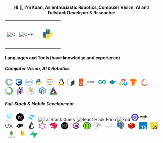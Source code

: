 <h4 align="center">Hi 👋, I'm Kaan, An enthusiastic Robotics, Computer Vision, AI and Fullstack Developer & Reseacher</h4> 




<div align="center">
<table>
<tr>
  <td>
    <p><img src="https://preview.redd.it/c-and-c-icons-v0-nmuax05zxoab1.gif?width=640&crop=smart&auto=webp&s=0de5214adb83bd0eac8ffe3512924e3f2921ff69" alt="C" title="God's Programming Language" width="80" /></p>
  </td>
  <td>
    <p>
    <img src="https://i.redd.it/xxodzo30yoab1.gif" alt="C++" title="God's Upgraded Programming Language" width="100" />
    </p>
  </td>
  <td>
    <p><img src="python.gif" alt="Python" title="A rotating statue of a Turtle  &#128034;" width="70" /></p>
  </td>
</tr>
</table>
</div>

#### Languages and Tools (have knowledge and experience)


##### Computer Vision, AI & Robotics  
 <img src="https://github.com/devicons/devicon/blob/master/icons/c/c-original.svg" title="C" alt="C" width="25" height="25"/>&nbsp;
  <img src="https://github.com/devicons/devicon/blob/master/icons/cplusplus/cplusplus-original.svg" title="C++" alt="C++" width="25" height="25"/>&nbsp;
  <img src="https://github.com/devicons/devicon/blob/master/icons/objectivec/objectivec-plain.svg" title="Objective-C" alt="Objective-C" width="25" height="25"/>&nbsp;
  <img src="https://github.com/devicons/devicon/blob/master/icons/python/python-original.svg" title="Python" alt="Python" width="25" height="25" /> &nbsp;
  <img src="https://github.com/devicons/devicon/blob/master/icons/jupyter/jupyter-original-wordmark.svg" title="Jupyter-Notebook" alt="Jupyter-Notebook" width="25" height="25" /> &nbsp;
  <img src="https://github.com/devicons/devicon/blob/master/icons/linux/linux-original.svg" title="Linux" alt="Linux" width="25" height="25"/>&nbsp;
  <img src="https://github.com/devicons/devicon/blob/master/icons/bash/bash-original.svg" title="Bash" alt="Bash" width="25" height="25"/>&nbsp;
  <img src="https://github.com/devicons/devicon/blob/master/icons/ubuntu/ubuntu-original.svg" title="Ubuntu" alt="Ubuntu" width="25" height="25"/>&nbsp;
  <img src="https://github.com/devicons/devicon/blob/master/icons/ros/ros-original-wordmark.svg" title="ROS (Robot Operating System)" alt="ROS (Robot Operating System)" width="25" height="25" /> &nbsp;
  <img src="https://github.com/devicons/devicon/blob/master/icons/arduino/arduino-original.svg" title="Ardunio" alt="Arduino" width="25" height="25"/>&nbsp;
  <img src="https://github.com/devicons/devicon/blob/master/icons/docker/docker-original.svg" title="Docker" alt="Docker" width="25" height="25" /> &nbsp;
  <img src="https://github.com/devicons/devicon/blob/master/icons/opencv/opencv-original.svg" title="OpenCV" alt="OpenCV" width="25" height="25" />&nbsp;
  <img src="https://github.com/devicons/devicon/blob/master/icons/tensorflow/tensorflow-original.svg" title="Tensorflow" alt="Tensorflow" width="25" height="25" /> &nbsp;
  <img src="https://github.com/devicons/devicon/blob/master/icons/pytorch/pytorch-original.svg" title="PyTorch" alt="PyTorch" width="25" height="25" /> &nbsp;
  <img src="https://github.com/devicons/devicon/blob/master/icons/anaconda/anaconda-original.svg" title="AnaConda" alt="AnaConda" width="25" height="25" /> &nbsp;
  <img src="https://github.com/devicons/devicon/blob/master/icons/pandas/pandas-original.svg" title="Pandas" alt="Pandas" width="25" height="25" /> &nbsp;
  <img src="https://github.com/devicons/devicon/blob/master/icons/matplotlib/matplotlib-original.svg" title="Matplot" alt="Matplot" width="25" height="25" /> &nbsp;
  <img src="https://github.com/devicons/devicon/blob/master/icons/numpy/numpy-original.svg" title="NumPy" alt="NumPy" width="25" height="25" /> &nbsp;
  <img src="https://github.com/devicons/devicon/blob/master/icons/cmake/cmake-original.svg" title="CMake" alt="CMake" width="25" height="25"/>&nbsp;


##### Full-Stack & Mobile Development  
  <img src="https://github.com/devicons/devicon/blob/master/icons/react/react-original-wordmark.svg" title="React" alt="React" width="25" height="25" /> &nbsp;
  <img src="https://github.com/devicons/devicon/blob/master/icons/nextjs/nextjs-original.svg" title="NextJS" alt="NextJS" width="25" height="25" /> &nbsp;
  <img src="https://github.com/devicons/devicon/blob/master/icons/tailwindcss/tailwindcss-original.svg" title="TailwindCSS" alt="TailwindCSS" width="25" height="25" /> &nbsp;
  <img src="https://tanstack.com/assets/logo-color-100w-br5_Ikqp.png" title="TanStack Query" alt="TanStack Query" width="25" height="25" />
  <img src="https://avatars.githubusercontent.com/u/53986236?s=200&v=4" title="React Hook Form" alt="React Hook Form" width="25" height="25" />
  <img src="https://zod.dev/logo/logo-glow.png" title="Zod" alt="Zod" width="25" height="25" />
  <img src="https://github.com/devicons/devicon/blob/master/icons/eslint/eslint-original.svg" title="ESLint" alt="" width="25" height="25" />
  <img src="https://github.com/devicons/devicon/blob/master/icons/nodejs/nodejs-original-wordmark.svg" title="NodeJS" alt="" width="25" height="25" /> &nbsp;
  <img src="https://github.com/devicons/devicon/blob/master/icons/express/express-original.svg" title="ExpressJS" alt="ExpressJS" width="25" height="25" /> &nbsp;
  <img src="https://github.com/devicons/devicon/blob/master/icons/fastify/fastify-original.svg" title="Fastify" alt="Fastify" width="25" height="25" /> &nbsp;
  <img src="https://github.com/devicons/devicon/blob/master/icons/prisma/prisma-original.svg" title="Prisma" alt="Prisma" width="25" height="25" /> &nbsp;
  <img src="https://github.com/devicons/devicon/blob/master/icons/graphql/graphql-plain.svg" title="GraphQL" alt="GraphQL" width="25" height="25" /> &nbsp;
  <img src="https://github.com/devicons/devicon/blob/master/icons/nestjs/nestjs-original.svg" title="NestJS" alt="NestJS" width="25" height="25" /> &nbsp;
  <img src="https://github.com/devicons/devicon/blob/master/icons/dotnetcore/dotnetcore-plain.svg" title=".NET Core" alt=".NET Core" width="25" height="25" /> &nbsp;
  <img src="https://github.com/devicons/devicon/blob/master/icons/csharp/csharp-original.svg" title="C#" alt="C#" width="25" height="25" /> &nbsp;
  <img src="https://github.com/devicons/devicon/blob/master/icons/swagger/swagger-original.svg" title="Swagger" alt="Swagger" width="25" height="25" /> &nbsp;
  <img src="https://github.com/devicons/devicon/blob/master/icons/microsoftsqlserver/microsoftsqlserver-original.svg" title="MSSQL" alt="MSSQL" width="25" height="25" /> &nbsp;
  <img src="https://github.com/devicons/devicon/blob/master/icons/mysql/mysql-original-wordmark.svg" title="MySQL" alt="MySQL" width="25" height="25" /> &nbsp;
  <img src="https://github.com/devicons/devicon/blob/master/icons/postgresql/postgresql-original.svg" title="PostgreSQL" alt="PostgreSQL" width="25" height="25" /> &nbsp;
  <img src="https://github.com/devicons/devicon/blob/master/icons/redis/redis-original.svg" title="Redis" alt="Redis" width="25" height="25" /> &nbsp;
  <img src="https://github.com/devicons/devicon/blob/master/icons/typescript/typescript-original.svg" title="TypeScript" alt="TypeScript" width="25" height="25" /> &nbsp;
  <img src="https://github.com/devicons/devicon/blob/master/icons/javascript/javascript-original.svg" title="JavaScript" alt="JavaScript" width="25" height="25" /> &nbsp;
  <img src="https://github.com/devicons/devicon/blob/master/icons/mongodb/mongodb-original-wordmark.svg" title="MongoDB" alt="MongoDB" width="25" height="25" /> &nbsp;
  <img src="https://github.com/devicons/devicon/blob/master/icons/firebase/firebase-original-wordmark.svg" title="Firebase" alt="Firebase" width="25" height="25" /> &nbsp;
  <img src="https://github.com/devicons/devicon/blob/master/icons/supabase/supabase-original.svg" title="Supabase" alt="Supabase" width="25" height="25" /> &nbsp;

